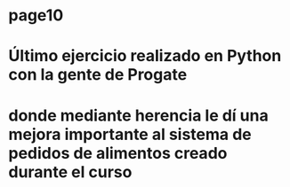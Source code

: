 # page10
# Último ejercicio realizado en Python con la gente de Progate
# donde mediante herencia le dí una mejora importante al sistema de pedidos de alimentos creado durante el curso
